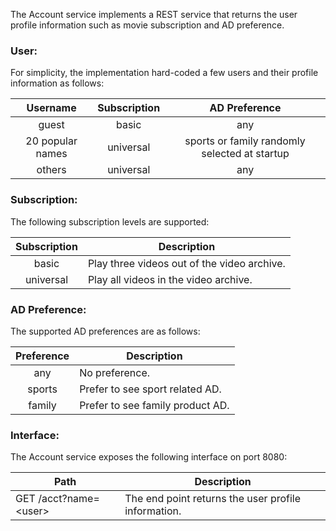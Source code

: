 The Account service implements a REST service that returns the user profile information such as movie subscription and AD preference.

### User:

For simplicity, the implementation hard-coded a few users and their profile information as follows:

| Username | Subscription | AD Preference |
|:--------:|:------------:|:-------------:|
| guest    |    basic     |      any      |
| 20 popular names | universal | sports or family randomly selected at startup |
| others   |  universal   |      any      |

### Subscription:

The following subscription levels are supported:     

| Subscription | Description |
|:------------:|-------------|
| basic | Play three videos out of the video archive. |
| universal | Play all videos in the video archive.  |   

### AD Preference:

The supported AD preferences are as follows:    

| Preference | Description |
|:----------:|-------------|
|     any    | No preference. |
| sports     | Prefer to see sport related AD.  |   
| family     | Prefer to see family product AD. |   

### Interface:

The Account service exposes the following interface on port 8080:    
 
| Path | Description |
|----|------|
|GET /acct?name=\<user\>|The end point returns the user profile information. |
